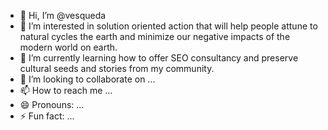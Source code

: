 - 👋 Hi, I’m @vesqueda
- 👀 I’m interested in solution oriented action that will help people attune to natural cycles the earth and minimize our negative impacts of the modern world on earth.
- 🌱 I’m currently learning how to offer SEO consultancy and preserve cultural seeds and stories from my community.
- 💞️ I’m looking to collaborate on ...
- 📫 How to reach me ...
- 😄 Pronouns: ...
- ⚡ Fun fact: ...

<!---
vesqueda/vesqueda is a ✨ special ✨ repository because its `README.md` (this file) appears on your GitHub profile.
You can click the Preview link to take a look at your changes.
--->
